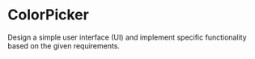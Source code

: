 # ColorPicker
Design a simple user interface (UI) and implement specific functionality based on the given requirements.
